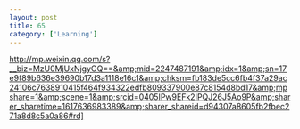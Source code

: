 ```yaml
---
layout: post
title: 65
category: ['Learning']
---
```


http://mp.weixin.qq.com/s?__biz=MzU0MjUxNjgyOQ==&amp;mid=2247487191&amp;idx=1&amp;sn=17e9f89b636e39690b17d3a1118e16c1&amp;chksm=fb183de5cc6fb4f37a29ac24106c7638910415f464f934322edfb809337900e87c8154d8bd17&amp;mpshare=1&amp;scene=1&amp;srcid=0405IPw9EFk2IPQJ26J5Ao9P&amp;sharer_sharetime=1617636983389&amp;sharer_shareid=d94307a8605fb2fbec271a8d8c5a0a86#rd]


